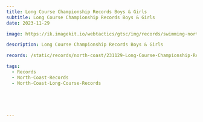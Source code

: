 ```yaml
---
title: Long Course Championship Records Boys & Girls
subtitle: Long Course Championship Records Boys & Girls
date: 2023-11-29

image: https://ik.imagekit.io/webtactics/gtsc/img/records/swimming-north-coast-400x600.jpg

description: Long Course Championship Records Boys & Girls

records: /static/records/north-coast/231129-Long-Course-Championship-Records-Boys-Girls.pdf

tags:
  - Records
  - North-Coast-Records
  - North-Coast-Long-Course-Records





---
```





